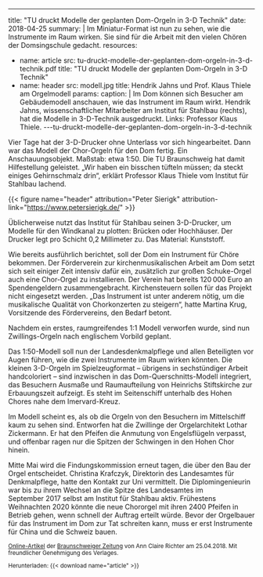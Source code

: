 ---
title: "TU druckt Modelle der geplanten Dom-Orgeln in 3-D Technik"
date: 2018-04-25
summary: |
    Im Miniatur-Format ist nun zu sehen, wie die Instrumente im Raum wirken.
    Sie sind für die Arbeit mit den vielen Chören der Domsingschule gedacht.
resources:
- name: article
  src: tu-druckt-modelle-der-geplanten-dom-orgeln-in-3-d-technik.pdf
  title: "TU druckt Modelle der geplanten Dom-Orgeln in 3-D Technik"
- name: header
  src: modell.jpg
  title: Hendrik Jahns und Prof. Klaus Thiele am Orgelmodell
  params:
    caption: |
      Im Dom können sich Besucher am Gebäudemodell anschauen, 
      wie das Instrument im Raum wirkt. 
      Hendrik Jahns, wissenschaftlicher Mitarbeiter am 
      Institut für Stahlbau (rechts), 
      hat die Modelle in 3-D-Technik ausgedruckt. 
      Links: Professor Klaus Thiele.
---tu-druckt-modelle-der-geplanten-dom-orgeln-in-3-d-technik

Vier Tage hat der 3-D-Drucker ohne Unterlass vor sich hingearbeitet. Dann
war das Modell der Chor-Orgeln für den Dom fertig. Ein Anschauungsobjekt.
Maßstab: etwa&nbsp;1:50. Die TU&nbsp;Braunschweig hat damit Hilfestellung geleistet.
„Wir haben ein bisschen tüfteln müssen; da steckt einiges Gehirnschmalz
drin“, erklärt Professor Klaus Thiele vom Institut für Stahlbau lachend.

{{< figure name="header" attribution="Peter Sierigk" attribution-link="https://www.petersierigk.de/" >}}

Üblicherweise nutzt das Institut für Stahlbau seinen 3-D-Drucker, um
Modelle für den Windkanal zu plotten: Brücken oder Hochhäuser. Der
Drucker legt pro Schicht 0,2&nbsp;Millimeter zu. Das Material: Kunststoff.

Wie bereits ausführlich berichtet, soll der Dom ein Instrument für Chöre
bekommen. Der Förderverein zur kirchenmusikalischen Arbeit am Dom setzt
sich seit einiger Zeit intensiv dafür ein, zusätzlich zur großen Schuke-Orgel
auch eine Chor-Orgel zu installieren. Der Verein hat bereits 120 000&nbsp;Euro an
Spendengeldern zusammengebracht. Kirchensteuern sollen für das Projekt
nicht eingesetzt werden. „Das Instrument ist unter anderem nötig, um die
musikalische Qualität von Chorkonzerten zu steigern“, hatte Martina Krug,
Vorsitzende des Fördervereins, den Bedarf betont.

Nachdem ein erstes, raumgreifendes 1:1&nbsp;Modell verworfen wurde, sind nun
Zwillings-Orgeln nach englischem Vorbild geplant.

Das 1:50-Modell soll nun der Landesdenkmalpflege und allen Beteiligten vor
Augen führen, wie die zwei Instrumente im Raum wirken könnten. Die
kleinen 3-D-Orgeln im Spielzeugformat – übrigens in sechstündiger Arbeit
handcoloriert – sind inzwischen in das Dom-Querschnitts-Modell integriert,
das Besuchern Ausmaße und Raumaufteilung von Heinrichs Stiftskirche zur
Erbauungszeit aufzeigt. Es steht im Seitenschiff unterhalb des Hohen Chores
nahe dem Imervard-Kreuz.

Im Modell scheint es, als ob die Orgeln von den Besuchern im Mittelschiff
kaum zu sehen sind. Entworfen hat die Zwillinge der Orgelarchitekt Lothar
Zickermann. Er hat den Pfeifen die Anmutung von Engelsflügeln verpasst,
und offenbar ragen nur die Spitzen der Schwingen in den Hohen Chor hinein.

Mitte Mai wird die Findungskommission erneut tagen, die über den Bau der
Orgel entscheidet. Christina Krafczyk, Direktorin des Landesamtes für
Denkmalpflege, hatte den Kontakt zur Uni vermittelt. Die Diplomingenieurin
war bis zu ihrem Wechsel an die Spitze des Landesamtes im September&nbsp;2017
selbst am Institut für Stahlbau aktiv. Frühestens Weihnachten&nbsp;2020 könnte
die neue Chororgel mit ihren 2400&nbsp;Pfeifen in Betrieb gehen, wenn schnell der
Auftrag erteilt würde. Bevor der Orgelbauer für das Instrument im Dom zur
Tat schreiten kann, muss er erst Instrumente für China und die Schweiz
bauen.

<small>

[Online-Artikel](https://braunschweiger-zeitung.de/article214117029.html) der [Braunschweiger Zeitung](https://braunschweiger-zeitung.de) von Ann Claire Richter am 25.04.2018.
Mit freundlicher Genehmigung des Verlages.

Herunterladen: {{< download name="article" >}}

</small>
